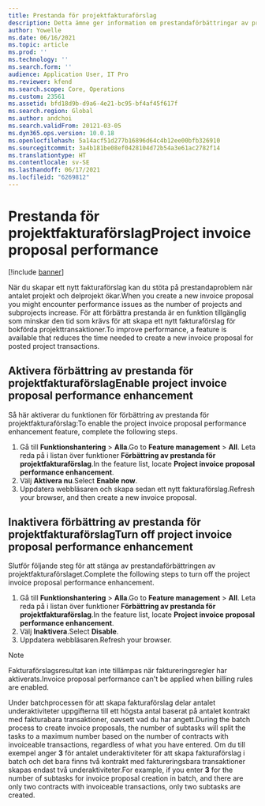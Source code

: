 ```yaml
---
title: Prestanda för projektfakturaförslag
description: Detta ämne ger information om prestandaförbättringar av projektfakturaförslag.
author: Yowelle
ms.date: 06/16/2021
ms.topic: article
ms.prod: ''
ms.technology: ''
ms.search.form: ''
audience: Application User, IT Pro
ms.reviewer: kfend
ms.search.scope: Core, Operations
ms.custom: 23561
ms.assetid: bfd18d9b-d9a6-4e21-bc95-bf4af45f617f
ms.search.region: Global
ms.author: andchoi
ms.search.validFrom: 20121-03-05
ms.dyn365.ops.version: 10.0.18
ms.openlocfilehash: 5a14acf51d277b16896d64c4b12ee00bfb326910
ms.sourcegitcommit: 3a4b181be08ef0428104d72b54a3e61ac2782f14
ms.translationtype: HT
ms.contentlocale: sv-SE
ms.lasthandoff: 06/17/2021
ms.locfileid: "6269812"
---
```

# <a name="project-invoice-proposal-performance"></a><span data-ttu-id="1a6ad-103">Prestanda för projektfakturaförslag</span><span class="sxs-lookup"><span data-stu-id="1a6ad-103">Project invoice proposal performance</span></span>

[!include [banner](../includes/banner.md)]

<span data-ttu-id="1a6ad-104">När du skapar ett nytt fakturaförslag kan du stöta på prestandaproblem när antalet projekt och delprojekt ökar.</span><span class="sxs-lookup"><span data-stu-id="1a6ad-104">When you create a new invoice proposal you might encounter performance issues as the number of projects and subprojects increase.</span></span> <span data-ttu-id="1a6ad-105">För att förbättra prestanda är en funktion tillgänglig som minskar den tid som krävs för att skapa ett nytt fakturaförslag för bokförda projekttransaktioner.</span><span class="sxs-lookup"><span data-stu-id="1a6ad-105">To improve performance, a feature is available that reduces the time needed to create a new invoice proposal for posted project transactions.</span></span>

## <a name="enable-project-invoice-proposal-performance-enhancement"></a><span data-ttu-id="1a6ad-106">Aktivera förbättring av prestanda för projektfakturaförslag</span><span class="sxs-lookup"><span data-stu-id="1a6ad-106">Enable project invoice proposal performance enhancement</span></span>
<span data-ttu-id="1a6ad-107">Så här aktiverar du funktionen för förbättring av prestanda för projektfakturaförslag:</span><span class="sxs-lookup"><span data-stu-id="1a6ad-107">To enable the project invoice proposal performance enhancement feature, complete the following steps.</span></span>

1.  <span data-ttu-id="1a6ad-108">Gå till **Funktionshantering** > **Alla**.</span><span class="sxs-lookup"><span data-stu-id="1a6ad-108">Go to **Feature management** > **All**.</span></span> <span data-ttu-id="1a6ad-109">Leta reda på i listan över funktioner **Förbättring av prestanda för projektfakturaförslag**.</span><span class="sxs-lookup"><span data-stu-id="1a6ad-109">In the feature list, locate **Project invoice proposal performance enhancement**.</span></span>
2.  <span data-ttu-id="1a6ad-110">Välj **Aktivera nu**.</span><span class="sxs-lookup"><span data-stu-id="1a6ad-110">Select **Enable now**.</span></span>
3.  <span data-ttu-id="1a6ad-111">Uppdatera webbläsaren och skapa sedan ett nytt fakturaförslag.</span><span class="sxs-lookup"><span data-stu-id="1a6ad-111">Refresh your browser, and then create a new invoice proposal.</span></span>

## <a name="turn-off-project-invoice-proposal-performance-enhancement"></a><span data-ttu-id="1a6ad-112">Inaktivera förbättring av prestanda för projektfakturaförslag</span><span class="sxs-lookup"><span data-stu-id="1a6ad-112">Turn off project invoice proposal performance enhancement</span></span>
<span data-ttu-id="1a6ad-113">Slutför följande steg för att stänga av prestandaförbättringen av projektfakturaförslaget.</span><span class="sxs-lookup"><span data-stu-id="1a6ad-113">Complete the following steps to turn off the project invoice proposal performance enhancement.</span></span>

1.  <span data-ttu-id="1a6ad-114">Gå till **Funktionshantering** > **Alla**.</span><span class="sxs-lookup"><span data-stu-id="1a6ad-114">Go to **Feature management** > **All**.</span></span> <span data-ttu-id="1a6ad-115">Leta reda på i listan över funktioner **Förbättring av prestanda för projektfakturaförslag**.</span><span class="sxs-lookup"><span data-stu-id="1a6ad-115">In the feature list, locate **Project invoice proposal performance enhancement**.</span></span>
2.  <span data-ttu-id="1a6ad-116">Välj **Inaktivera**.</span><span class="sxs-lookup"><span data-stu-id="1a6ad-116">Select **Disable**.</span></span>
3.  <span data-ttu-id="1a6ad-117">Uppdatera webbläsaren.</span><span class="sxs-lookup"><span data-stu-id="1a6ad-117">Refresh your browser.</span></span>

> [!NOTE]
> <span data-ttu-id="1a6ad-118">Fakturaförslagsresultat kan inte tillämpas när faktureringsregler har aktiverats.</span><span class="sxs-lookup"><span data-stu-id="1a6ad-118">Invoice proposal performance can't be applied when billing rules are enabled.</span></span>
> 
> <span data-ttu-id="1a6ad-119">Under batchprocessen för att skapa fakturaförslag delar antalet underaktiviteter uppgifterna till ett högsta antal baserat på antalet kontrakt med fakturabara transaktioner, oavsett vad du har angett.</span><span class="sxs-lookup"><span data-stu-id="1a6ad-119">During the batch process to create invoice proposals, the number of subtasks will split the tasks to a maximum number based on the number of contracts with invoiceable transactions, regardless of what you have entered.</span></span> <span data-ttu-id="1a6ad-120">Om du till exempel anger **3** för antalet underaktiviteter för att skapa fakturaförslag i batch och det bara finns två kontrakt med faktureringsbara transaktioner skapas endast två underaktiviteter.</span><span class="sxs-lookup"><span data-stu-id="1a6ad-120">For example, if you enter **3** for the number of subtasks for invoice proposal creation in batch, and there are only two contracts with invoiceable transactions, only two subtasks are created.</span></span>
